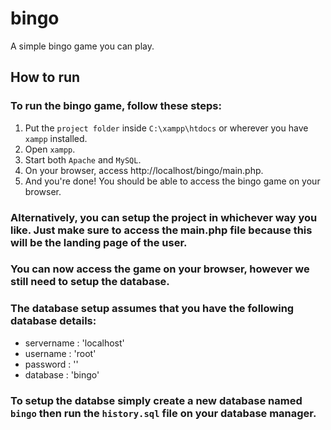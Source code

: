 # bingo
A simple bingo game you can play.

## How to run
### To run the bingo game, follow these steps:
1. Put the `project folder` inside `C:\xampp\htdocs` or wherever you have `xampp` installed.
2. Open `xampp`.
3. Start both `Apache` and `MySQL`.
4. On your browser, access http://localhost/bingo/main.php.
5. And you're done! You should be able to access the bingo game on your browser. 
### Alternatively, you can setup the project in whichever way you like. Just make sure to access the main.php file because this will be the landing page of the user.


### You can now access the game on your browser, however we still need to setup the database.
### The database setup assumes that you have the following database details:
- servername : 'localhost'
- username : 'root'
- password : ''
- database : 'bingo'
### To setup the databse simply create a new database named `bingo` then run the `history.sql` file on your database manager.